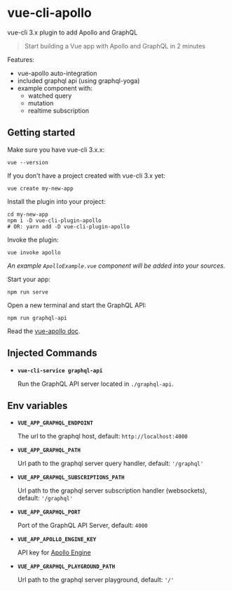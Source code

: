 # vue-cli-apollo

vue-cli 3.x plugin to add Apollo and GraphQL

> Start building a Vue app with Apollo and GraphQL in 2 minutes

Features:

- vue-apollo auto-integration
- included graphql api (using graphql-yoga)
- example component with:
  - watched query
  - mutation
  - realtime subscription

## Getting started

Make sure you have vue-cli 3.x.x:

```
vue --version
```

If you don't have a project created with vue-cli 3.x yet:

```
vue create my-new-app
```

Install the plugin into your project:

```
cd my-new-app
npm i -D vue-cli-plugin-apollo
# OR: yarn add -D vue-cli-plugin-apollo
```

Invoke the plugin:

```
vue invoke apollo
```

*An example `ApolloExample.vue` component will be added into your sources.*

Start your app:

```
npm run serve
```

Open a new terminal and start the GraphQL API:

```
npm run graphql-api
```

Read the [vue-apollo doc](https://github.com/Akryum/vue-apollo).

## Injected Commands

- **`vue-cli-service graphql-api`**

  Run the GraphQL API server located in `./graphql-api`.

## Env variables

- **`VUE_APP_GRAPHQL_ENDPOINT`**

  The url to the graphql host, default: `http://localhost:4000`

- **`VUE_APP_GRAPHQL_PATH`**

  Url path to the graphql server query handler, default: `'/graphql'`

- **`VUE_APP_GRAPHQL_SUBSCRIPTIONS_PATH`**

  Url path to the graphql server subscription handler (websockets), default: `'/graphql'`

- **`VUE_APP_GRAPHQL_PORT`**

  Port of the GraphQL API Server, default: `4000`

- **`VUE_APP_APOLLO_ENGINE_KEY`**

  API key for [Apollo Engine](https://engine.apollographql.com)

- **`VUE_APP_GRAPHQL_PLAYGROUND_PATH`**

  Url path to the graphql server playground, default: `'/'`
